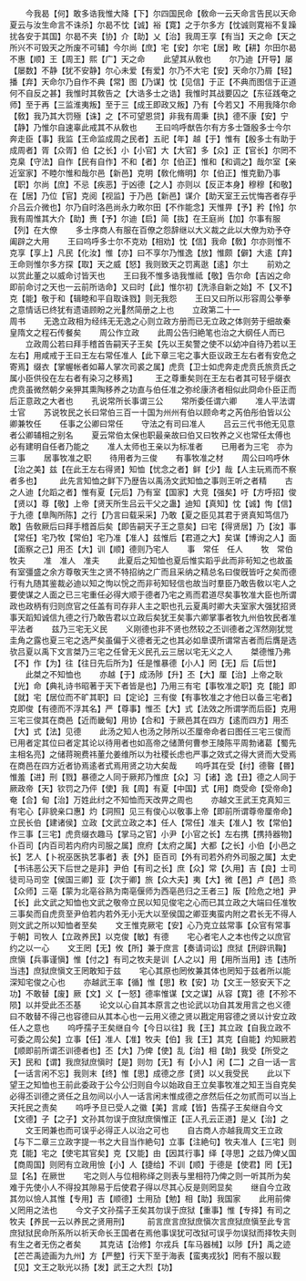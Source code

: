 <!-- { "loadSidebar": true } -->
　　今我曷【何】敢多诰我惟大降【下】尔四国民命【敎命一云天命言告民以天命夏云与汝生命言不诛杀】尔曷不忱【诚】裕【寛】之于尔多方【忱诚则寛裕不复躁扰各安于其国】尔曷不夹【协】介【助】乂【治】我周王享【有当】天之命【天之所兴不可毁天之所废不可辅】今尔尚【庶】宅【安】尔宅【居】畋【耕】尔田尔曷不惠【顺】王【周王】熙【广】天之命
　　此望其从敎也
　　尔乃迪【开导】屡【屡数】不静【犹不安静】尔心未爱【有爱】尔乃不大宅【安】天命尔乃屑【轻】播【弃】天命尔乃自作不典【常】图【乃谋】忱【见信】于正【不典而图信于正道何不自反之甚】我惟时其敎告之【大诰多士之诰】我惟时其战要囚之【东征践奄之师】至于再【三监淮夷叛】至于三【成王即政又叛】乃有【今若又】不用我降尔命【敎】我乃其大罚殛【诛】之【不可望恩贷】非我有周秉【执】德不康【安】宁【静】乃惟尔自速辜此戒其不从敎也
　　王曰呜呼猷告尔有方多士曁殷多士今尔奔走臣【事】我监【王命监成周之民者】五祀【年】越【于】惟有【殷多士有助于成周者】胥【众胥】伯【之长】小【小官】大【大官】多【众】正【官长】尔罔不克臬【守法】自作【民有自作】不和【者】尔【伯正】惟和【和调之】哉尔室【亲近室家】不睦尔惟和哉尔邑【新邑】克明【敎化脩明】尔【伯正】惟克勤乃事【职】尔尚【庶】不忌【疾恶】于凶德【之人】亦则以【反正本身】穆穆【和敬】在【居】乃位【官】克阅【视监】于乃邑【新邑】谋介【助天室王云忧悔吝者存乎介吕云介微也】尔乃自时洛邑尚永力畋尔田【不作能念】天惟畀【予】矜【怜】尔我有周惟其大介【助】赉【予】尔迪【启】简【抜】在王庭尚【加】尔事有服【列】在大僚
　　多士序商人有服在百僚之怨辞继以大义裁之此以大僚为劝予夺阖辟之大用
　　王曰呜呼多士尔不克劝【相劝】忱【信】我命【敎】尔亦则惟不克享【享上】凡民【化汝】惟【亦】曰不享尔乃惟逸【放】惟颇【僻】大逺【弃】王命则惟尔多方探【取】天之威【怒】我则致天之罚离逖【逺】尔土
　　前劝之以赏此董之以威命讨皆天也
　　王曰我不惟多诰我惟祗【敬】告尔命【吉凶之命即前命讨之天也一云前所诰命】又曰时【此】惟尔初【洗涤自新之始】不【又不】克【能】敬于和【辑睦和平自取诛戮】则无我怨
　　王曰又曰所以形容周公拳拳之意情话已终犹有遗语顾盼之光然简册之上也
　　立政第二十一　　　　　　　　周书
　　无逸立政相为经纬无无逸之心则立政方册而已无立政之体则劳于细故秦皇隋文之程石传餐矣
　　周公作立政
　　此周公告归絶笔也治之大纲任人而已
　　立政周公若曰拜手稽首告嗣天子王矣【先以王矣警之使不以幼冲自待乃若以王左右】用咸戒于王曰王左右常任准人【此下章三宅之事大臣议政王左右者有安危之寄焉】缀衣【掌幄帐者如幕人掌次司裘之属】虎贲【卫士如虎奔走虎贲氏旅贲氏之属小臣供役在左右者有染习之移焉】
　　王之尊重矣则在王左右者其可轻乎缀衣虎贲虽微然朝夕亲狎其熏陶移养之功直与伯任准之弥纶康济者相似此冏命仆臣正而后正意政之大者也
　　孔说常所长事谓三公
　　常所委任谓六卿
　　准人平法谓士官
　　苏说牧民之长曰常伯三百一十国为州州有伯以顾命考之芮伯彤伯皆以公卿兼牧任
　　任事之公卿曰常任
　　守法之有司曰准人
　　吕云三代书他无见意者公卿辅相之别名
　　夏云常伯太保也职最亲故曰伯又曰牧养之义也常任太傅也必有建明自任者乃能之
　　准人太师也王亲以为标准者
　　已用者为三宅　亦为三事
　　居事牧准之职
　　待用者为三俊
　　有事牧准之材
　　周公曰呜呼休【治之美】兹【在此王左右得贤】知恤【忧念之者】鲜【少】哉【人主玩焉而不察者多也】
　　此先言知恤之鲜下乃歴告以禹汤文武知恤之事则王听之者精
　　古之人迪【允蹈之者】惟有夏【元后】乃有室【国家】大竞【强矣】吁【方呼招】俊【贤以】尊【敬】上帝【贤天所生吕云干父之蛊】迪知【真知】忱【诚】恂【信】于九德【臯陶所陈】之行【乃言曰载采采】乃敢【夏之臣见其君于贤真知笃信乃敢】告敎厥后曰拜手稽首后矣【即告嗣天子王之意矣】曰宅【得贤居】乃【汝】事【常任】宅乃牧【常伯】宅乃准【准人】兹惟后【君道之大】矣谋【博询之人】面【面察之己】用丕【大】训【顺】德则乃宅人
　　事　常任　任人
　　牧　常伯　牧夫
　　准　准人　准夫
　　此夏后之知恤也夏后惟实蹈乎此而非茍知之也故虽有室彊盛之余方尊敬天生之贤不特招纳之广而且采纳之精总名曰俊旣皆吁之矣而德行有九随其鉴裁必迪以知之恂以恱之而非茍知轻信也故当时羣臣乃敢告敎以宅人之要使谋之人面之已三宅重任必得大顺于德者乃宅之焉而君道尽矣事牧准大臣也所谓政也政柄有归则庶官之任盖有司存非人主之职也孔云夏禹时卿大夫室家大强犹招贤事天蹈知诚信九德之行乃敢告君以立政后矣犹王矣事六卿掌事者牧九州伯牧民者准平法者
　　兹乃三宅无义民
　　义刚德也非不贤也然较之丕训德者之浑然刚犹觉圭角之露也夏三宅之选严矣虽偏于义德者无之也其必如臯谟所谓常吉者而后膺是选欤吕夏以禹下文言桀乃三宅之任曾无义民孔云三居以宅无义之人
　　桀德惟乃弗【不】作【为】往【往日先后所为】任是惟暴德【小人】罔【无】后【后世】
　　此桀之不知恤也
　　亦越【于】成汤陟【升】丕【大】厘【治】上帝之耿【光】命【典礼诗书昭著于天下者皆是也】乃用三有宅【事牧准之职】克【能】即【就】宅【居位而不旷其职】曰【定论】三有俊【有事牧准之才他日以备三宅者】克即俊【有德而不浮其名】严【尊事】惟丕【大】式【法效之所谓学而后臣】克用三宅三俊其在商邑【近而畿甸】用协【合和】于厥邑其在四方【逺而四方】用丕【大】式【法】见德
　　此汤之知人也汤之陟所以丕厘帝命者曰图任三宅三俊而已用者定其位曰者定其论以待用者也如高帝之储萧何曹参王陵陈平周勃诸葛【蜀先主相名亮】之储蒋琬费祎董允姜维所以为社稷长虑也严事之效式之得大贤而大受焉在商邑在四方近者协焉逺者式焉用贤之功大矣哉
　　呜呼其在受【纣】德暋【昬】惟羞【进】刑【戮】暴德之人同于厥邦乃惟庶【众】习【诸】逸【丑】德之人同于厥政帝【天】钦罚之乃伻【使】我【周】有夏【中国】式【用】商受命【受帝命】奄【合】甸【治】万姓此纣之不知恤而天改畀之周也
　　亦越文王武王克真知三有宅心【非貌亲口惠】灼【洞照】见三有俊心以敬事上帝【即前所谓尊帝厘帝命】立民长伯【建诸侯】立政【文武立政之本】任人【常任】准夫【准人】牧【常伯】作三事【三宅】虎贲缀衣趣马【掌马之官】小尹【小官之长】左右携【携持器物】仆百司【内百司若内府内司服之属】庶府【太府之属】大都【之长】小伯【小邑之长】艺人【卜祝巫医执艺事者】表【外】臣百司【外有司若外府外司服之属】太史【书讳恶公天下后世之是非】尹伯【有司之长】庶【众】常【久用】吉【良】士司徒司马司空【侯国三卿】亚【次于卿】旅【众大夫】夷【大】微【邑】卢【邑】烝【众师】三亳【蒙为北亳谷熟为南亳偃师为西亳邑归之王者三】阪【险危之地】尹【长】此文武之知恤也文武之敬帝立民以知见俊宅之心而已其立政之大端曰任准牧三事矣而自虎贲至尹伯若内若外无小无大以至侯国之卿亚夷蛮内附之君长无不得人则文武之所以知恤者至矣
　　文王惟克厥宅【安】心乃克立兹常事【众官有常事于朝】司牧人【立政养民】以克俊【敏】有德
　　宅心者宅人之本也传之以庶官约之以一心
　　文王罔【无】攸【所】兼于庶言【奏请词讼】庶狱【刑辟讯鞠】庶愼【兵事谨愼】惟【付之】有司之牧夫是训【人之以】用【用所当用】违【违所当违】庶狱庶愼文王罔敢知于兹
　　宅心其原也罔攸兼其体也罔知于兹者所以能深知宅俊之心也
　　亦越武王率【循】惟【思】敉【安】功【文王一怒安天下之功】不敢替【废】厥【文】义【一怒】德率惟谋【文之谋】从容【寛】德【不殄不陨】以并受此丕丕基
　　论文以心自其本原言之也论武以功自其发用言之也义德曰不敢替不得己也容德曰从其本心也一云用义德之贤以戡定用容德之贤以计安立政任人之意也
　　呜呼孺子王矣继自今【今日以往】我【王】其立政【自我立政不可委之周公矣】立事【任】准人【准】牧夫【伯】我【王】其克【自能】灼知厥若【顺即前所谓丕训德者也】丕【大】乃俾【使】乱【治】相【助】我受【所受之天】民和【谓】我庶狱庶愼时【是】则勿【无】有【小人】闲【二】之自一话一言【一话言闲不忘】我则末【终】惟【思】成德之彦【贤】以乂我受民
　　此以下望王之知恤也王前此委政于公今公归则自今以始政自王立矣事牧准之知王当自克矣必得丕训德之贤任之且勿间以小人一话言闲末惟成德之彦然后任之勿贰而可以当上天托民之责矣
　　呜呼予旦已受人之徽【美】言咸【皆】告孺子王矣继自今文【文德】子【之子】文孙其勿误于庶狱庶愼惟正【正人孔云正道】是乂【治】之
　　文王罔兼也而可误乎必得正人以治之可也
　　自古商人亦越我周文王立政【与下二章三立政字提一书之大目当作絶句】立事【注絶句】牧夫准人【三宅】则克【能】宅之【使宅其官矣】克【又能】由【因其行事】绎【寻思】之兹乃俾乂国【商周国】则罔有立政用憸【小】人【捷给】不训【顺】于德是【使君】罔【无】显【名】在厥世
　　宅之则人与位相称绎之则表与里相符乃俾之则一听其所为矣难于先使小人不得投其隙易于后使君子得以尽其心反是则罔显矣
　　继自今立政其勿以憸人其惟【专用】吉【顺德】士用劢【勉】相【助】我国家
　　此用前俾乂罔用之法也
　　今文子文孙孺子王矣其勿误于庶狱【重事】惟【专择】有司之牧夫【养民一云以养民之贤用刑】
　　前言庶言庶狱庶愼次言庶狱庶愼至此专言庶狱狱民命所系所以祈天命长王国者在焉他事误犹可改狱可误乎勿误狱而择牧夫则有生之者无伤之者矣
　　其克诘【治修】尔戎兵【车马器械】以陟【升】禹之迹【芒芒禹迹画为九州】方【严整】行天下至于海表【蛮夷戎狄】罔有不服以觐【见】文王之耿光以扬【发】武王之大烈【功】
